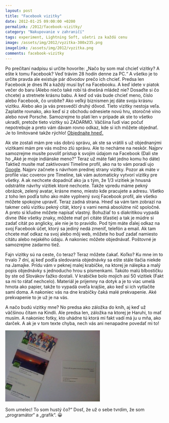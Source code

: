 ```yaml
---
layout: post
title: "Facebook vizitky"
date: 2012-01-25 09:00:00 +0200
permalink: /2012/facebook-vizitky/
category: "Nakupovanie v zahraničí"
tags: experiment, Lightning Soft, ušetri za každú cenu
image: /assets/img/2012/vyzitka-300x235.png
imagelink: /assets/img/2012/vyzitka.png
comments: facebook-vizitky
---
```

Po prečítaní nadpisu si určite hovoríte: „Načo by som mal chcieť vizitky? A ešte k tomu Facebook? Veď trávim 28 hodín denne za PC.“ A všetko je to určite pravda ale existuje pár dôvodov prečo ich chcieť.  Predsa len Facebook je dnes IN a každý musí byť na Facebooku. A keď idete v piatok večer do baru (Alebo niečo také robí tá dnešná mládež nie? Dosaďte si čo chcete) a stretnete krásnu babu. A keď od vás bude chcieť meno, číslo alebo Facebook, čo urobíte? Ako veľký biznismen  jej dáte svoju krásnu vizitku. Alebo ako ja vás presvedčí druhý dôvod. Tieto vizitky nestoja veľa. Zaplatíte rovnako, ako keď si z obchodu odnesiete novú hru, storočné víno alebo nové Porsche. Samozrejme to platí len v prípade ak ste to všetko ukradli, pretože tieto vizitky sú ZADARMO. Väčšina ľudí viac počuť nepotrebuje a preto vám dávam rovno odkaz, kde si ich môžete objednať. Je to limitované takže rýchlo! [Objednajte hneď.](http://us.moo.com/products/facebook-cards.html)

Ak ste zostali mám pre vás dobrú správu, ak ste sa vrátili s už objednanými vizitkami mám pre vás možno zlú správu. Ale to necháme na neskôr. Najprv samozrejme musíte povoliť prístup k svojím údajom na Facebook (Dali ste ho „Aké je moje indiánske meno?“ Teraz už máte fakt jedno komu ho dáte) Taktiež musíte mať zaktivovaní Timeline profil, ako na to vám poradí ujo [Google](http://lmgtfy.com/?q=Facebook+time+line+activate). Najprv začnete s návrhom prednej strany vizitky. Pozor ak máte v profile viac coverov pre Timeline, tak vám automaticky vytvorí vizitky pre všetky. A ak nechcete dopadnúť ako ja s tým, že 1/3 vizitiek je hnusná odstráňte návrhy vizitiek ktoré nechcete. Takže vpredu máme pekný obrázok, zelený avatar, krásne meno, miesto kde pracujete a adresu. Všetko z toho len podľa toho ako máte vyplnený svoj Facebook profil, ale všetko môžete spokojne upraviť. Teraz zadná strana. Hneď sa vám tam zobrazí na takmer celú vizitku pekný citát, ktorý s vami nemá absolútne nič spoločné. A preto si kľudne môžete napísať vlastný. Bohužiaľ to s diakritikou vypadá divne (Nie všetky znaky, môžete mať pri citáte šťastie) a tak je múdre si zadať citát po anglicky, ale nie je to pravidlo.  Pod tým máte ďalej odkaz na svoj Facebook účet, ktorý sa jediný nedá zmeniť, telefón a email. Ak tam chcete mať odkaz na svoj alebo môj web, môžete ho buď zadať namiesto citátu alebo nejakého údaju. A nakoniec môžete objednávať. Poštovné je samozrejme zadarmo tiež.

Fajn vizitky sú na ceste, čo teraz? Teraz môžete čakať. Koľko? Ku mne im to trvalo 7 dní, aj keď podľa sledovania objednávky sa ešte stále tlačia niekde na Jamajke. Prídu vám v peknej malej krabičke, na ktorej je nálepka a malý popis objednávky s jednoducho hrou s písmenkami. Takúto malú blbostičku by ste od Slovákov ťažko dostali. V krabičke bolo mojich asi 50 vizitiek (Fakt sa mi to rátať nechcelo). Materiál je prijemny na dotyk a je to viac umelá hmota ako papier, takže to vypadá oveľa krajšie, ako keď si ich vytlačíte sami doma. A nakoniec vás na dne krabičky čaká malé prekvapenie. Aké prekvapenie to je už je na vás.

A načo budú vizitky mne? No predsa ako záložka do kníh, aj keď už väčšinou čítam na Kindli. Ale predsa len, záložka na ktorej je Haruhi, to mať musím. A nakoniec fotky, kto uhádne tú ktorá mi fakt vadí má ju u mňa, ako darček. A ak je v tom texte chyba, nech vás ani nenapadne povedať mi to!

[![Vizitky](/assets/img/2012/IMG_0050-300x225.jpg)](/assets/img/2012/IMG_0050.jpg)

Som umelec! To som hustý čo?“ Dosť, že už o sebe tvrdím, že som „programátor“ a „grafik“. 😀
